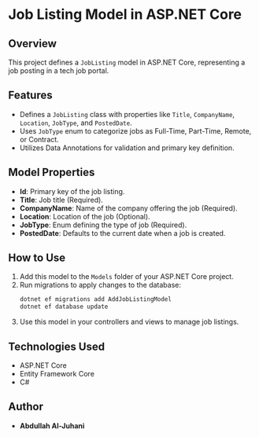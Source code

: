 # Job Listing Model in ASP.NET Core

## Overview
This project defines a `JobListing` model in ASP.NET Core, representing a job posting in a tech job portal.

## Features
- Defines a `JobListing` class with properties like `Title`, `CompanyName`, `Location`, `JobType`, and `PostedDate`.
- Uses `JobType` enum to categorize jobs as Full-Time, Part-Time, Remote, or Contract.
- Utilizes Data Annotations for validation and primary key definition.

## Model Properties
- **Id**: Primary key of the job listing.
- **Title**: Job title (Required).
- **CompanyName**: Name of the company offering the job (Required).
- **Location**: Location of the job (Optional).
- **JobType**: Enum defining the type of job (Required).
- **PostedDate**: Defaults to the current date when a job is created.

## How to Use
1. Add this model to the `Models` folder of your ASP.NET Core project.
2. Run migrations to apply changes to the database:
   ```sh
   dotnet ef migrations add AddJobListingModel
   dotnet ef database update
   ```
3. Use this model in your controllers and views to manage job listings.

## Technologies Used
- ASP.NET Core
- Entity Framework Core
- C#

## Author
- **Abdullah Al-Juhani**
